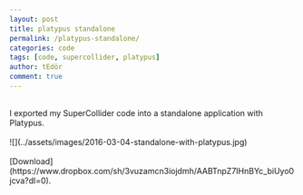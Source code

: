 ```yaml
---
layout: post
title: platypus standalone
permalink: /platypus-standalone/
categories: code
tags: [code, supercollider, platypus]
author: tEdör
comment: true
---
```

<br>
I exported my SuperCollider code into a standalone application with Platypus.
<br>
<br>
![](../assets/images/2016-03-04-standalone-with-platypus.jpg)
<br><br>
[Download](https://www.dropbox.com/sh/3vuzamcn3iojdmh/AABTnpZ7IHnBYc_biUyo0jcva?dl=0).
